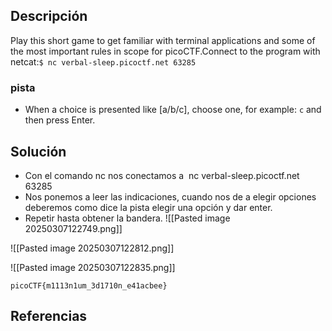 
## Descripción 

Play this short game to get familiar with terminal applications and some of the most important rules in scope for picoCTF.Connect to the program with netcat:`$ nc verbal-sleep.picoctf.net 63285`

### pista

- When a choice is presented like [a/b/c], choose one, for example: `c` and then press Enter.
## Solución

- Con el comando nc nos conectamos a  nc verbal-sleep.picoctf.net 63285
- Nos ponemos a leer las indicaciones, cuando nos de a elegir opciones deberemos como dice la pista elegir una opción y dar enter.
- Repetir hasta obtener la bandera.
![[Pasted image 20250307122749.png]]

![[Pasted image 20250307122812.png]]

![[Pasted image 20250307122835.png]]

```
picoCTF{m1113n1um_3d1710n_e41acbee}
```



## Referencias
